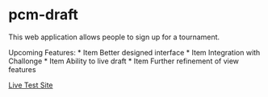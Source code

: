 # pcm-draft


This web application allows people to sign up for a tournament.

Upcoming Features:
    * Item Better designed interface
    * Item Integration with Challonge
    * Item Ability to live draft
    * Item Further refinement of view features


[Live Test Site](https://students.washington.edu/srimbak/pcm-draft/)


